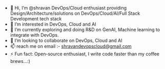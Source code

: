 - 👋 Hi, I’m @shravan DevOps/Cloud enthusiast providing Design/Architecture/solutions on DevOps/Cloud/AI/Full Stack Development tech stack
- 👀 I’m interested in DevOps, Cloud and AI
- 🌱 I’m currently exploring and doing R&D on GenAI, Machine learning to integrate with DevOps.
- 💞️ I’m looking to collaborate on DevOps, Cloud and AI
- 📫 reach me on email :- shravandevopscloud@gmail.com
- ⚡ Fun fact: Open-source enthusiast, I write code faster than my coffee brews...:) 

<!---
shravan2705/shravan2705 is a ✨ special ✨ repository because its `README.md` (this file) appears on your GitHub profile.
You can click the Preview link to take a look at your changes.
--->
